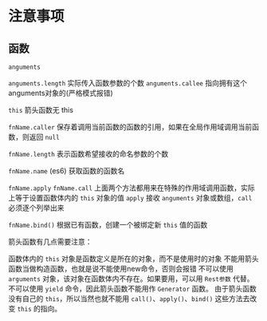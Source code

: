 # 注意事项

## 函数

`anguments`

`anguments.length`  实际传入函数参数的个数
`anguments.callee`  指向拥有这个anguments对象的(严格模式报错)

`this`
    箭头函数无 this

`fnName.caller`  保存着调用当前函数的函数的引用，如果在全局作用域调用当前函数，则返回 `null`

`fnName.length` 表示函数希望接收的命名参数的个数

`fnName.name` (es6) 获取函数的函数名

`fnName.apply` `fnName.call`
上面两个方法都用来在特殊的作用域调用函数，实际上等于设置函数体内的 `this` 对象的值
`apply` 接收 `anguments` 对象或数组，`call` 必须逐个列举出来

`fnName.bind()`
根据已有函数，创建一个被绑定新 `this` 值的函数


箭头函数有几点需要注意：

函数体内的 `this` 对象是函数定义是所在的对象，而不是使用时的对象
不能用箭头函数当做构造函数，也就是说不能使用new命令，否则会报错
不可以使用 `arguments` 对象，该对象在函数体内不存在。如果要用，可以用 `Rest参数` 代替。
不可以使用 `yield` 命令，因此箭头函数不能用作 `Generator` 函数。
由于箭头函数没有自己的 `this`，所以当然也就不能用 `call()`、`apply()`、`bind()` 这些方法去改变 `this` 的指向。

